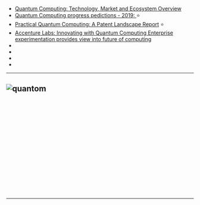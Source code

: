 - [Quantum Computing: Technology, Market and Ecosystem Overview](https://www.slideshare.net/raffaele.mauro/quantum-computing-technology-market-and-ecosystem-overview)
- [Quantum Computing progress pedictions - 2019: ](https://www2.deloitte.com/content/dam/Deloitte/pe/Documents/technology-media-telecommunications/Quantum%20computers.pdf) :star:
- [Practical Quantum
Computing: A Patent
Landscape Report](https://patinformatics.com/wp-content/uploads/2017/10/Quantum-Computing_Full_Report_Final_opt.pdf) :star:
- [Accenture Labs: Innovating with
Quantum Computing
Enterprise experimentation
provides view into future of
computing](https://www.accenture.com/t00010101T000000__w__/br-pt/_acnmedia/PDF-45/Accenture-Innovating-Quantum-Computing-Novo.pdf)
- []()
- []()
- []()
- []()
-----------
![quantom](https://industry40marketresearch.com/wp-content/uploads/2017/04/quantom-pic2-1.png)
--------
![]()
--------
![]()
--------
![]()
--------
![]()
--------
![]()
--------
![]()
--------
![]()
--------
![]()
--------
![]()
--------

-----------
